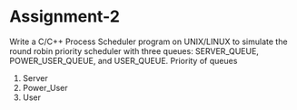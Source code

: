 # Assignment-2
Write a C/C++ Process Scheduler program on UNIX/LINUX to simulate the round robin priority scheduler with three queues: SERVER_QUEUE, POWER_USER_QUEUE, and USER_QUEUE.
Priority of queues
1. Server
2. Power_User
3. User

